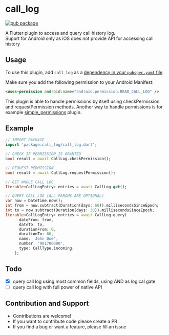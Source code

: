 # call_log

[![pub package](https://img.shields.io/pub/v/call_log.svg)](https://pub.dartlang.org/packages/call_log)

A Flutter plugin to access and query call history log.\
Suport for Android only as iOS does not provide API for accessing call history

## Usage

To use this plugin, add `call_log` as a [dependency in your `pubspec.yaml` file](https://flutter.io/platform-plugins/).

Make sure you add the following permission to your Android Manifest:

```xml
<uses-permission android:name="android.permission.READ_CALL_LOG" />
```

This plugin is able to handle permissions by itself using checkPermission and requestPermission methods.
Another way to handle permissions is for example [simple_permissions](https://pub.dartlang.org/packages/simple_permissions) plugin.

## Example

``` dart
// IMPORT PACKAGE
import 'package:call_log/call_log.dart';

// CHECK IF PERMISSION IS GRANTED
bool result = await CallLog.checkPermission();

// REQUEST PERMISSION
bool result = await CallLog.requestPermission();

// GET WHOLE CALL LOG
Iterable<CallLogEntry> entries = await CallLog.get();

// QUERY CALL LOG (ALL PARAMS ARE OPTIONAL)
var now = DateTime.now();
int from = now.subtract(Duration(days: 60)).millisecondsSinceEpoch;
int to = now.subtract(Duration(days: 30)).millisecondsSinceEpoch;
Iterable<CallLogEntry> entries = await CallLog.query(
      dateFrom: from,
      dateTo: to,
      durationFrom: 0,
      durationTo: 60,
      name: 'John Doe',
      number: '901700000',
      type: CallType.incoming,
    );
```

## Todo

- [x] query call log using most common fields, using AND as logical gate
- [ ] query call log with full power of native API

## Contribution and Support

* Contributions are welcome!
* If you want to contribute code please create a PR
* If you find a bug or want a feature, please fill an issue